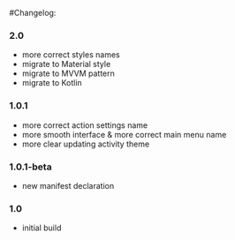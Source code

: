 #Changelog:

### 2.0
- more correct styles names
- migrate to Material style
- migrate to MVVM pattern
- migrate to Kotlin

### 1.0.1
- more correct action settings name
- more smooth interface & more correct main menu name
- more clear updating activity theme

### 1.0.1-beta
- new manifest declaration

### 1.0
- initial build